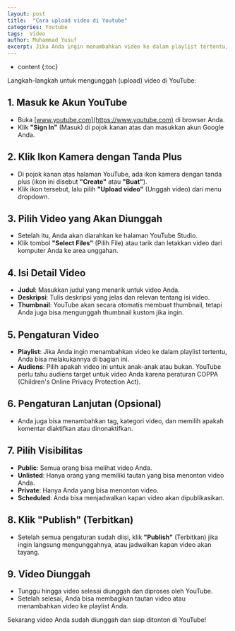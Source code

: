 ```yaml
---
layout: post
title:  "Cara upload video di Youtube"
categories: Youtube
tags:  Video
author: Muhammad Yusuf
excerpt: Jika Anda ingin menambahkan video ke dalam playlist tertentu, Anda bisa melakukannya di bagian ini.
---
```


* content
{:toc}

Langkah-langkah untuk mengunggah (upload) video di YouTube:

## 1. **Masuk ke Akun YouTube**

- Buka [www.youtube.com](https://www.youtube.com) di browser Anda.
- Klik **"Sign In"** (Masuk) di pojok kanan atas dan masukkan akun Google Anda.

## 2. **Klik Ikon Kamera dengan Tanda Plus**

- Di pojok kanan atas halaman YouTube, ada ikon kamera dengan tanda plus (ikon ini disebut **"Create"** atau **"Buat"**).
- Klik ikon tersebut, lalu pilih **"Upload video"** (Unggah video) dari menu dropdown.

## 3. **Pilih Video yang Akan Diunggah**

- Setelah itu, Anda akan diarahkan ke halaman YouTube Studio.
- Klik tombol **"Select Files"** (Pilih File) atau tarik dan letakkan video dari komputer Anda ke area unggahan.

## 4. **Isi Detail Video**

- **Judul**: Masukkan judul yang menarik untuk video Anda.
- **Deskripsi**: Tulis deskripsi yang jelas dan relevan tentang isi video.
- **Thumbnail**: YouTube akan secara otomatis membuat thumbnail, tetapi Anda juga bisa mengunggah thumbnail kustom jika ingin.

## 5. **Pengaturan Video**

- **Playlist**: Jika Anda ingin menambahkan video ke dalam playlist tertentu, Anda bisa melakukannya di bagian ini.
- **Audiens**: Pilih apakah video ini untuk anak-anak atau bukan. YouTube perlu tahu audiens target untuk video Anda karena peraturan COPPA (Children's Online Privacy Protection Act).

## 6. **Pengaturan Lanjutan (Opsional)**

- Anda juga bisa menambahkan tag, kategori video, dan memilih apakah komentar diaktifkan atau dinonaktifkan.

## 7. **Pilih Visibilitas**

- **Public**: Semua orang bisa melihat video Anda.
- **Unlisted**: Hanya orang yang memiliki tautan yang bisa menonton video Anda.
- **Private**: Hanya Anda yang bisa menonton video.
- **Scheduled**: Anda bisa menjadwalkan kapan video akan dipublikasikan.

## 8. **Klik "Publish" (Terbitkan)**

- Setelah semua pengaturan sudah diisi, klik **"Publish"** (Terbitkan) jika ingin langsung mengunggahnya, atau jadwalkan kapan video akan tayang.

## 9. **Video Diunggah**

- Tunggu hingga video selesai diunggah dan diproses oleh YouTube.
- Setelah selesai, Anda bisa membagikan tautan video atau menambahkan video ke playlist Anda.

Sekarang video Anda sudah diunggah dan siap ditonton di YouTube!